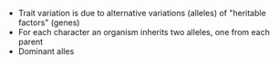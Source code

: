 - Trait variation is due to alternative variations (alleles) of "heritable factors" (genes)
- For each character an organism inherits two alleles, one from each parent
- Dominant alles